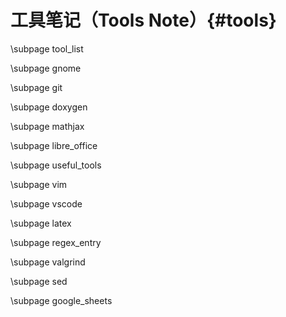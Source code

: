 工具笔记（Tools Note）{#tools}
===========

\subpage tool_list

\subpage gnome

\subpage git

\subpage doxygen

\subpage mathjax

\subpage libre_office

\subpage useful_tools

\subpage vim

\subpage vscode

\subpage latex

\subpage regex_entry

\subpage valgrind

\subpage sed

\subpage google_sheets